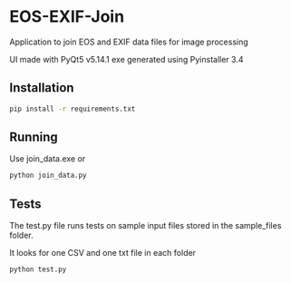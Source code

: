 # EOS-EXIF-Join

Application to join EOS and EXIF data files for image processing

UI made with PyQt5 v5.14.1
exe generated using Pyinstaller 3.4

## Installation

```sh
pip install -r requirements.txt
```

## Running

Use join_data.exe or

```sh
python join_data.py
```

## Tests

The test.py file runs tests on sample input files stored in the sample_files folder.

It looks for one CSV and one txt file in each folder

```sh
python test.py
```

